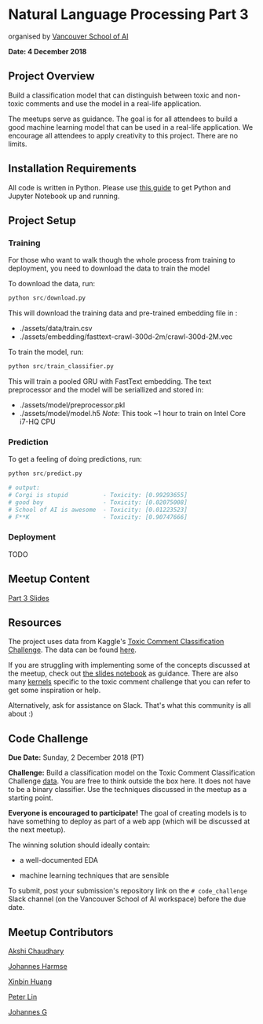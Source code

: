 # Natural Language Processing Part 3

organised by [Vancouver School of AI](https://www.meetup.com/Vancouver-School-of-AI/)

**Date: 4 December 2018**

## Project Overview

Build a classification model that can distinguish between toxic and non-toxic comments and use the model in a real-life application.

The meetups serve as guidance. The goal is for all attendees to build a good machine learning model that can be used in a real-life application. We encourage all attendees to apply creativity to this project. There are no limits.

## Installation Requirements

All code is written in Python. Please use [this guide](http://nbviewer.jupyter.org/github/johannesgiorgis/school_of_ai_vancouver/blob/master/intro_to_data_science_tools/01_introduction_to_conda_and_jupyter_notebooks.ipynb) to get Python and Jupyter Notebook up and running.

## Project Setup

### Training 

For those who want to walk though the whole process from training to deployment, you need to download the data to train the model

To download the data, run:
```python
python src/download.py
```
This will download the training data and pre-trained embedding file in :
  - ./assets/data/train.csv
  - ./assets/embedding/fasttext-crawl-300d-2m/crawl-300d-2M.vec
  
To train the model, run:
```python
python src/train_classifier.py
```
This will train a pooled GRU with FastText embedding. The text preprocessor and the model will be seriallized and stored in:
  - ./assets/model/preprocessor.pkl
  - ./assets/model/model.h5
*Note*: This took ~1 hour to train on Intel Core i7-HQ CPU

### Prediction
To get a feeling of doing predictions, run:
```python
python src/predict.py

# output:
# Corgi is stupid          - Toxicity: [0.99293655]
# good boy                 - Toxicity: [0.02075008]
# School of AI is awesome  - Toxicity: [0.01223523]
# F**K                     - Toxicity: [0.90747666]
```

### Deployment
TODO 

## Meetup Content

[Part 3 Slides](https://docs.google.com/presentation/d/1QGz70Qo8ERZBRoFpAb4npl7hvfJM5hhZ2CfIOxjZbBs/edit?usp=sharing)


## Resources

The project uses data from Kaggle's [Toxic Comment Classification Challenge](https://www.kaggle.com/c/jigsaw-toxic-comment-classification-challenge). The data can be found [here](https://www.kaggle.com/c/jigsaw-toxic-comment-classification-challenge/data).

If you are struggling with implementing some of the concepts discussed at the meetup, check out [the slides notebook](https://github.com/SchoolofAI-Vancouver/NLP_Project_2/blob/master/src/slides.ipynb) as guidance. There are also many [kernels](https://www.kaggle.com/c/jigsaw-toxic-comment-classification-challenge/kernels) specific to the toxic comment challenge that you can refer to get some inspiration or help.

Alternatively, ask for assistance on Slack. That's what this community is all about :)

## Code Challenge

**Due Date:** Sunday, 2 December 2018 (PT)

**Challenge:** Build a classification model on the Toxic Comment Classification Challenge [data](https://www.kaggle.com/c/jigsaw-toxic-comment-classification-challenge/data). You are free to think outside the box here. It does not have to be a binary classifier. Use the techniques discussed in the meetup as a starting point.

**Everyone is encouraged to participate!** The goal of creating models is to have something to deploy as part of a web app (which will be discussed at the next meetup).

The winning solution should ideally contain:

* a well-documented EDA

* machine learning techniques that are sensible

To submit, post your submission's repository link on the `# code_challenge` Slack channel (on the Vancouver School of AI workspace) before the due date.

## Meetup Contributors

[Akshi Chaudhary](https://github.com/akshi8)

[Johannes Harmse](https://github.com/johannesharmse)

[Xinbin Huang](https://github.com/xinbinhuang)

[Peter Lin](https://github.com/peter0083)

[Johannes G](https://github.com/johannesgiorgis)



